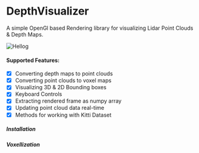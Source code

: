 # DepthVisualizer
A simple OpenGl based Rendering library for visualizing Lidar Point Clouds & Depth Maps.

![Hellog](https://i.imgur.com/VNyITgQ.gifv)

#### Supported Features:
- [x] Converting depth maps to point clouds
- [x] Converting point clouds to voxel maps
- [x] Visualizing 3D & 2D Bounding boxes
- [x] Keyboard Controls
- [x] Extracting rendered frame as numpy array
- [x] Updating point cloud data real-time
- [x] Methods for working with Kitti Dataset

##### Installation


##### Voxellization

